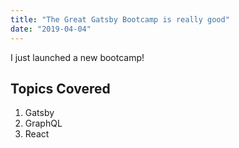 ```yaml
---
title: "The Great Gatsby Bootcamp is really good"
date: "2019-04-04"
---
```


I just launched a new bootcamp!

## Topics Covered

1. Gatsby
2. GraphQL
3. React